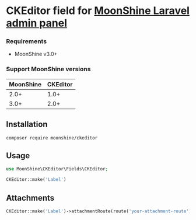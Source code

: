 # CKEditor field for [MoonShine Laravel admin panel](https://moonshine-laravel.com)

### Requirements

- MoonShine v3.0+

### Support MoonShine versions

| MoonShine   | CKEditor |
|-------------|----------|
| 2.0+        | 1.0+     |
| 3.0+        | 2.0+     |

## Installation
```shell
composer require moonshine/ckeditor
```

## Usage

```php
use MoonShine\CKEditor\Fields\CKEditor;

CKEditor::make('Label')
```

## Attachments

```php
CKEditor::make('Label')->attachmentRoute(route('your-attachment-route'))
```
